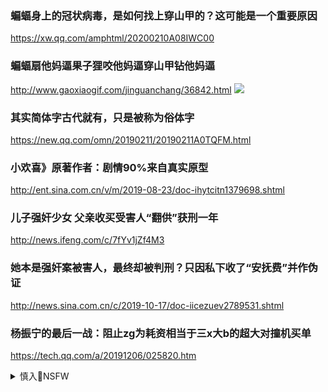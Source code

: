 ### 蝙蝠身上的冠状病毒，是如何找上穿山甲的？这可能是一个重要原因
https://xw.qq.com/amphtml/20200210A08IWC00

### 蝙蝠扇他妈逼果子狸咬他妈逼穿山甲钻他妈逼
http://www.gaoxiaogif.com/jinguanchang/36842.html
![](http://z.aisaiya.com/gif/202003/e47d80bb4db270bb7afcf6ebde5bd59d.jpg)

### 其实简体字古代就有，只是被称为俗体字
https://new.qq.com/omn/20190211/20190211A0TQFM.html

### 小欢喜》原著作者：剧情90%来自真实原型
http://ent.sina.com.cn/v/m/2019-08-23/doc-ihytcitn1379698.shtml

### 儿子强奸少女 父亲收买受害人“翻供”获刑一年
http://news.ifeng.com/c/7fYv1jZf4M3

### 她本是强奸案被害人，最终却被判刑？只因私下收了“安抚费”并作伪证
http://news.sina.com.cn/c/2019-10-17/doc-iicezuev2789531.shtml

### 杨振宁的最后一战：阻止zg为耗资相当于三x大b的超大对撞机买单
https://tech.qq.com/a/20191206/025820.htm

<details><summary>慎入🔞NSFW</summary>

Not Safe For Work
![](https://upload.wikimedia.org/wikipedia/commons/thumb/d/d3/Biohazard_Symbol_Specification.png/210px-Biohazard_Symbol_Specification.png)

<details><summary><b>风险自理Use At Your Own Risk🈲</summary>

### 法国生物学家：x冠bdr为z造 或y于P4sys
https://www.backchina.com/news/2020/08/19/704760.html

在自然突变的现实情况中，要得到重组的嵌合体，蝙蝠必须咬伤穿山甲，将病毒传过去，这是不可能的

### h人在美做二等公m为何不回g？”的神回答
https://www.reddit.com/r/4832/comments/ib2ejn/h人在美做二等公m为何不回h的神回答/

`2zurxfqc2gh51.png (650×487)`<br>
![](https://preview.redd.it/2zurxfqc2gh51.png?width=650&format=png&auto=webp&s=84e39d109bbbc5ffd383b065252dace9c7afcc67)

</details>
</details>
